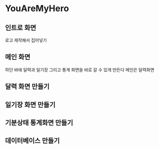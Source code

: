 # YouAreMyHero

## 인트로 화면
로고 제작해서 집어넣기

## 메인 화면
 하단 바에 달력과 일기장 그리고 통계 화면을 바로 갈 수 있게 만든다
 메인은 달력화면

## 달력 화면 만들기

## 일기장 화면 만들기

## 기분상태 통계화면 만들기

## 데이터베이스 만들기

